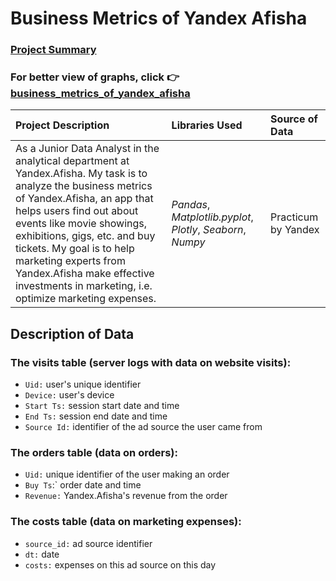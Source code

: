 # Business Metrics of Yandex Afisha
### [Project Summary](https://emmanuel-nti.github.io/Business-Metrics-of-Yandex-Afisha/)
### For better view of graphs, click 👉 [business_metrics_of_yandex_afisha](https://nbviewer.jupyter.org/github/Emmanuel-Nti/business_metrics_yandex_afisha_nti/blob/master/business_metrics_nti.ipynb)


| Project Description | Libraries Used | Source of Data |
| :---------------------- | :---------------------- | :---------------------- | 
|As a Junior Data Analyst in the analytical department at Yandex.Afisha. My task is to analyze the business metrics of Yandex.Afisha, an app that helps users find out about events like movie showings, exhibitions, gigs, etc. and buy tickets. My goal is to help marketing experts from Yandex.Afisha make effective investments in marketing, i.e. optimize marketing expenses. | *Pandas*, *Matplotlib.pyplot*, *Plotly*, *Seaborn*, *Numpy* | Practicum by Yandex |


## Description of Data

### The visits table (server logs with data on website visits):
- `Uid:` user's unique identifier
- `Device:` user's device
- `Start Ts:` session start date and time
- `End Ts:` session end date and time
- `Source Id:` identifier of the ad source the user came from

### The orders table (data on orders):
- `Uid:` unique identifier of the user making an order
- `Buy Ts`:` order date and time
- `Revenue:` Yandex.Afisha's revenue from the order

### The costs table (data on marketing expenses):
- `source_id:` ad source identifier
- `dt:` date
- `costs:` expenses on this ad source on this day
